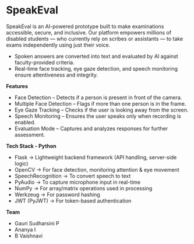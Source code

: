 # SpeakEval 
SpeakEval is an AI-powered prototype built to make examinations accessible, secure, and inclusive.
Our platform empowers millions of disabled students — who currently rely on scribes or assistants — to take exams independently using just their voice.
* Spoken answers are converted into text and evaluated by AI against faculty-provided criteria.
* Real-time face tracking, eye gaze detection, and speech monitoring ensure attentiveness and integrity.

**Features**  

* Face Detection – Detects if a person is present in front of the camera.  
* Multiple Face Detection – Flags if more than one person is in the frame.  
* Eye Gaze Tracking – Checks if the user is looking away from the screen.  
* Speech Monitoring – Ensures the user speaks only when recording is enabled.  
* Evaluation Mode – Captures and analyzes responses for further assessment.  

**Tech Stack - Python** 

* Flask → Lightweight backend framework (API handling, server-side logic)
* OpenCV → For face detection, monitoring attention & eye movement
* SpeechRecognition → To convert speech to text
* PyAudio → To capture microphone input in real-time
* NumPy → For array/matrix operations used in processing
* Werkzeug → For password hashing
* JWT (PyJWT) → For token-based authentication 

**Team**
* Gauri Sudharsini P
* Ananya I
* B Vaishnavi
  
